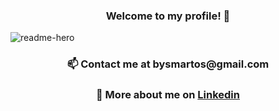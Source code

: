### <div align="center"> Welcome to my profile! 👋</div>
![readme-hero](https://user-images.githubusercontent.com/104011608/187095626-08051267-3378-4ad5-b3e4-ac30bd0e60a5.png) </br>
<h3 align="center">📫 Contact me at bysmartos@gmail.com </h3>
<h3 align="center">💠  More about me on <a href="https://www.linkedin.com/in/smartosreyes/">Linkedin </a></h3>



<!--
**bysmartos/bysmartos** is a ✨ _special_ ✨ repository because its `README.md` (this file) appears on your GitHub profile.

Here are some ideas to get you started:

- 🔭 I’m currently working on ...
- 🌱 I’m currently learning ...
- 👯 I’m looking to collaborate on ...
- 🤔 I’m looking for help with ...
- 💬 Ask me about ...
- 📫 How to reach me: ...
- 😄 Pronouns: ...
- ⚡ Fun fact: ...
-->

